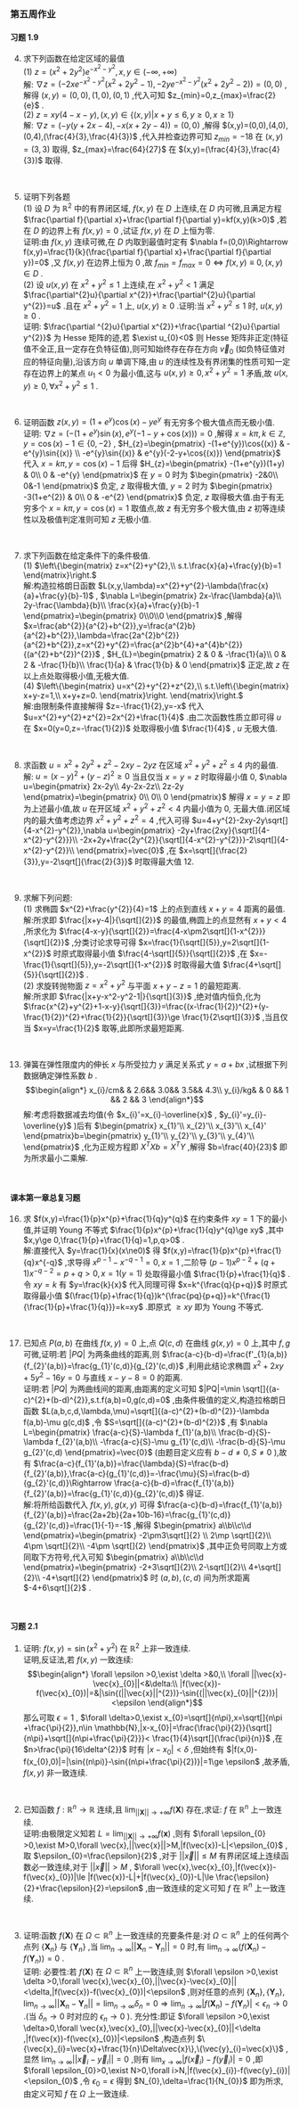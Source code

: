 ### 第五周作业

#### 习题 1.9

4. 求下列函数在给定区域的最值
    \
    (1) $z=(x^{2}+2y^{2})e^{-x^{2}-y^{2}},x,y\in (-\infty,+\infty)$ 
    \
    解: $\nabla z=(-2xe^{-x^{2}-y^{2}}(x^{2}+2y^{2}-1),-2ye^{-x^{2}-y^{2}}(x^{2}+2y^{2}-2))=(0,0)$ ,解得 $(x,y)=(0,0),(1,0),(0,1)$ ,代入可知 $z_{min}=0,z_{max}=\frac{2}{e}$ .
    \
    (2) $z=xy(4-x-y),(x,y)\in \{(x,y)|x+y\le 6,y\ge0,x\ge1\}$ 
    \
    解: $\nabla z=(-y(y+2x-4),-x(x+2y-4))=(0,0)$ ,解得 $(x,y)=(0,0),(4,0),(0,4),(\frac{4}{3},\frac{4}{3})$ ,代入并检查边界可知 $z_{min}=-18$ 在 $(x,y)=(3,3)$ 取得, $z_{max}=\frac{64}{27}$ 在 $(x,y)=(\frac{4}{3},\frac{4}{3})$ 取得.
<br>

5. 证明下列各题
    \
    (1) 设 $D$ 为 $\mathbb{R}^{2}$ 中的有界闭区域, $f(x,y)$ 在 $D$ 上连续,在 $D$ 内可微,且满足方程 $\frac{\partial f}{\partial x}+\frac{\partial f}{\partial y}=kf(x,y)(k>0)$ ,若在 $D$ 的边界上有 $f(x,y)=0$ ,试证 $f(x,y)$ 在 $D$ 上恒为零.
    \
    证明:由 $f(x,y)$ 连续可微,在 $D$ 内取到最值时定有 $\nabla f=(0,0)\Rightarrow f(x,y)=\frac{1}{k}(\frac{\partial f}{\partial x}+\frac{\partial f}{\partial y})=0$ ,又 $f(x,y)$ 在边界上恒为 0 ,故 $f_{min}=f_{max}=0\Leftrightarrow f(x,y)\equiv 0,(x,y)\in D$ .
    \
    (2) 设 $u(x,y)$ 在 $x^{2}+y^{2}\le 1$ 上连续,在 $x^{2}+y^{2}<1$ 满足 $\frac{\partial^{2}u}{\partial x^{2}}+\frac{\partial^{2}u}{\partial y^{2}}=u$ .且在 $x^{2}+y^{2}=1$ 上, $u(x,y)\ge 0$ .证明:当 $x^{2}+y^{2}\le 1$ 时, $u(x,y)\ge 0$ .
    \
    证明: $\frac{\partial ^{2}u}{\partial x^{2}}+\frac{\partial ^{2}u}{\partial y^{2}}$ 为 Hesse 矩阵的迹,若 $\exist u_{0}<0$ 则 Hesse 矩阵非正定(特征值不全正,且一定存在负特征值),则可知始终存在存在方向 $\vec{v}_{0}$ (如负特征值对应的特征向量),沿该方向 $u$ 单调下降,由 $u$ 的连续性及有界闭集的性质可知一定存在边界上的某点 $u_{1}<0$ 为最小值,这与 $u(x,y)\ge 0,x^{2}+y^{2}=1$ 矛盾,故 $u(x,y)\ge 0,\forall x^{2}+y^{2}\le 1$ .
<br>

6. 证明函数 $z(x,y)=(1+e^{y})\cos{(x)}-ye^{y}$ 有无穷多个极大值点而无极小值.
    \
    证明: $\nabla z=(-(1+e^{y})\sin{(x)},e^{y}(-1-y+\cos{(x)}))=0$ ,解得 $x=k\pi,k\in \mathbb{Z},y=\cos{(x)}-1\in \{0,-2\}$ , $H_{z}=\begin{pmatrix}
       -(1+e^{y})\cos{(x)}  &   -e^{y}\sin{(x)} \\
       -e^{y}\sin{(x)}      &   e^{y}(-2-y+\cos{(x)})
    \end{pmatrix}$ 代入 $x=k\pi,y=\cos{(x)}-1$ 后得 $H_{z}=\begin{pmatrix}
       -(1+e^{y})(1+y)  &   0\\
       0                &   -e^{y} 
    \end{pmatrix}$ 在 $y=0$ 时为 $\begin{pmatrix}
       -2&0\\
       0&-1 
    \end{pmatrix}$ 负定, $z$ 取得极大值, $y=2$ 时为 $\begin{pmatrix}
       -3(1+e^{2})  &   0\\
       0            &   -e^{2} 
    \end{pmatrix}$ 负定, $z$ 取得极大值.由于有无穷多个 $x=k\pi,y=\cos{(x)}=1$ 取值点,故 $z$ 有无穷多个极大值,由 $z$ 初等连续性以及极值判定准则可知 $z$ 无极小值.
<br>

7. 求下列函数在给定条件下的条件极值.
    \
    (1) $\left\{\begin{matrix}
    z=x^{2}+y^{2},\\
    s.t.\frac{x}{a}+\frac{y}{b}=1
    \end{matrix}\right.$ 
    \
    解:构造拉格朗日函数 $L(x,y,\lambda)=x^{2}+y^{2}-\lambda(\frac{x}{a}+\frac{y}{b}-1)$ , $\nabla L=\begin{pmatrix}
        2x-\frac{\lambda}{a}\\
        2y-\frac{\lambda}{b}\\
        \frac{x}{a}+\frac{y}{b}-1
    \end{pmatrix}=\begin{pmatrix}
       0\\0\\0 
    \end{pmatrix}$ ,解得 $x=\frac{ab^{2}}{a^{2}+b^{2}},y=\frac{a^{2}b}{a^{2}+b^{2}},\lambda=\frac{2a^{2}b^{2}}{a^{2}+b^{2}},z=x^{2}+y^{2}=\frac{a^{2}b^{4}+a^{4}b^{2}}{(a^{2}+b^{2})^{2}}$ , $H_{L}=\begin{pmatrix}
       2    &   0   &   -\frac{1}{a}\\
       0    &   2   &   -\frac{1}{b}\\
       \frac{1}{a}  &   \frac{1}{b} &   0
    \end{pmatrix}$ 正定,故 $z$ 在以上点处取得极小值,无极大值.
    \
    (4) $\left\{\begin{matrix}
    u=x^{2}+y^{2}+z^{2},\\
    s.t.\left\{\begin{matrix}
    x+y-z=1,\\
    x+y+z=0.
    \end{matrix}\right.
    \end{matrix}\right.$ 
    \
    解:由限制条件直接解得 $z=-\frac{1}{2},y=-x$ 代入 $u=x^{2}+y^{2}+z^{2}=2x^{2}+\frac{1}{4}$ .由二次函数性质立即可得 $u$ 在 $x=0(y=0,z=-\frac{1}{2})$ 处取得极小值 $\frac{1}{4}$ , $u$ 无极大值.
<br>

8. 求函数 $u=x^{2}+2y^{2}+z^{2}-2xy-2yz$ 在区域 $x^{2}+y^{2}+z^{2}\le 4$ 内的最值.
    \
    解: $u=(x-y)^{2}+(y-z)^{2}\ge 0$ 当且仅当 $x=y=z$ 时取得最小值 0, $\nabla u=\begin{pmatrix}
       2x-2y\\
       4y-2x-2z\\
       2z-2y 
    \end{pmatrix}=\begin{pmatrix}
       0\\
       0\\
       0 
    \end{pmatrix}$ 解得 $x=y=z$ 即为上述最小值,故 $u$ 在开区域 $x^{2}+y^{2}+z^{2}<4$ 内最小值为 0, 无最大值.闭区域内的最大值考虑边界 $x^{2}+y^{2}+z^{2}=4$ ,代入可得 $u=4+y^{2}-2xy-2y\sqrt[]{4-x^{2}-y^{2}},\nabla u=\begin{pmatrix}
       -2y+\frac{2xy}{\sqrt[]{4-x^{2}-y^{2}}}\\
       -2x+2y+\frac{2y^{2}}{\sqrt[]{4-x^{2}-y^{2}}}-2\sqrt[]{4-x^{2}-y^{2}}\\
    \end{pmatrix}=\vec{0}$ ,在 $x=\sqrt[]{\frac{2}{3}},y=-2\sqrt[]{\frac{2}{3}}$ 时取得最大值 12.
<br>

9. 求解下列问题:
    \
    (1) 求椭圆 $x^{2}+\frac{y^{2}}{4}=1$ 上的点到直线 $x+y=4$ 距离的最值.
    \
    解:所求即 $\frac{|x+y-4|}{\sqrt[]{2}}$ 的最值,椭圆上的点显然有 $x+y<4$ ,所求化为 $\frac{4-x-y}{\sqrt[]{2}}=\frac{4-x\pm2\sqrt[]{1-x^{2}}}{\sqrt[]{2}}$ ,分类讨论求导可得 $x=\frac{1}{\sqrt[]{5}},y=2\sqrt[]{1-x^{2}}$ 时原式取得最小值 $\frac{4-\sqrt[]{5}}{\sqrt[]{2}}$ ,在 $x=-\frac{1}{\sqrt[]{5}},y=-2\sqrt[]{1-x^{2}}$ 时取得最大值 $\frac{4+\sqrt[]{5}}{\sqrt[]{2}}$ .
    \
    (2) 求旋转抛物面 $z=x^{2}+y^{2}$ 与平面 $x+y-z=1$ 的最短距离.
    \
    解:所求即 $\frac{|x+y-x^2-y^2-1|}{\sqrt[]{3}}$ ,绝对值内恒负,化为 $\frac{x^{2}+y^{2}+1-x-y}{\sqrt[]{3}}=\frac{(x-\frac{1}{2})^{2}+(y-\frac{1}{2})^{2}+\frac{1}{2}}{\sqrt[]{3}}\ge \frac{1}{2\sqrt[]{3}}$ ,当且仅当 $x=y=\frac{1}{2}$ 取等,此即所求最短距离.
<br>

13. 弹簧在弹性限度内的伸长 $x$ 与所受拉力 $y$ 满足关系式 $y=a+bx$ ,试根据下列数据确定弹性系数 $b$ .
$$\begin{align*}
x_{i}/cm&    &   2.6&&   3.0&&   3.5&&   4.3\\
y_{i}/kg&    &   0  &&   1  &&   2  &&   3
\end{align*}$$
    解:考虑将数据减去均值(令 $x_{i}'=x_{i}-\overline{x}$ , $y_{i}'=y_{i}-\overline{y}$ )后有 $\begin{pmatrix}
       x_{1}'\\
       x_{2}'\\
       x_{3}'\\
       x_{4}' 
    \end{pmatrix}b=\begin{pmatrix}
       y_{1}'\\
       y_{2}'\\
       y_{3}'\\
       y_{4}'\\
    \end{pmatrix}$ ,化为正规方程即 $X^{T}Xb=X^{T}Y$ ,解得 $b=\frac{40}{23}$ 即为所求最小二乘解.
<br>

#### 课本第一章总复习题

16. 求 $f(x,y)=\frac{1}{p}x^{p}+\frac{1}{q}y^{q}$ 在约束条件 $xy=1$ 下的最小值,并证明 Young 不等式 $\frac{1}{p}x^{p}+\frac{1}{q}y^{q}\ge xy$ ,其中 $x,y\ge 0,\frac{1}{p}+\frac{1}{q}=1,p,q>0$ .
    \
    解:直接代入 $y=\frac{1}{x}(x\ne0)$ 得 $f(x,y)=\frac{1}{p}x^{p}+\frac{1}{q}x^{-q}$ ,求导得 $x^{p-1}-x^{-q-1}=0,x=1$ ,二阶导 $(p-1)x^{p-2}+(q+1)x^{-q-2}=p+q>0,x=1(y=1)$ 处取得最小值 $\frac{1}{p}+\frac{1}{q}$ .
    令 $xy=k$ 有 $y=\frac{k}{x}$ 代入同理可得 $x=k^{\frac{q}{p+q}}$ 时原式取得最小值 $(\frac{1}{p}+\frac{1}{q})k^{\frac{pq}{p+q}}=k^{\frac{1}{\frac{1}{p}+\frac{1}{q}}}=k=xy$ .即原式 $\ge xy$ 即为 Young 不等式.
<br>

17. 已知点 $P(a,b)$ 在曲线 $f(x,y)=0$ 上,点 $Q(c,d)$ 在曲线 $g(x,y)=0$ 上,其中 $f,g$ 可微,证明:若 $|PQ|$ 为两条曲线的距离,则 $\frac{a-c}{b-d}=\frac{f'_{1}(a,b)}{f_{2}'(a,b)}=\frac{g_{1}'(c,d)}{g_{2}'(c,d)}$ ,利用此结论求椭圆 $x^{2}+2xy+5y^{2}-16y=0$ 与直线 $x-y-8=0$ 的距离.
    \
    证明:若 $|PQ|$ 为两曲线间的距离,由距离的定义可知 $|PQ|=\min \sqrt[]{(a-c)^{2}+(b-d)^{2}},s.t.f(a,b)=0,g(c,d)=0$ ,由条件极值的定义,构造拉格朗日函数 $L(a,b,c,d,\lambda,\mu)=\sqrt[]{(a-c)^{2}+(b-d)^{2}}-\lambda f(a,b)-\mu g(c,d)$ ,令 $S=\sqrt[]{(a-c)^{2}+(b-d)^{2}}$ ,有 $\nabla L=\begin{pmatrix} 
        \frac{a-c}{S}-\lambda f_{1}'(a,b)\\
        \frac{b-d}{S}-\lambda f_{2}'(a,b)\\
        -\frac{a-c}{S}-\mu g_{1}'(c,d)\\
        -\frac{b-d}{S}-\mu g_{2}'(c,d)
    \end{pmatrix}=\vec{0}$ (由题目定义应有 $b-d\ne0,S\ne0$ ),故有 $\frac{a-c}{f_{1}'(a,b)}=\frac{\lambda}{S}=\frac{b-d}{f_{2}'(a,b)},\frac{a-c}{g_{1}'(c,d)}=-\frac{\mu}{S}=\frac{b-d}{g_{2}'(c,d)}\Rightarrow \frac{a-c}{b-d}=\frac{f_{1}'(a,b)}{f_{2}'(a,b)}=\frac{g_{1}'(c,d)}{g_{2}'(c,d)}$ 得证.
    \
    解:将所给函数代入 $f(x,y),g(x,y)$ 可得 $\frac{a-c}{b-d}=\frac{f_{1}'(a,b)}{f_{2}'(a,b)}=\frac{2a+2b}{2a+10b-16}=\frac{g_{1}'(c,d)}{g_{2}'(c,d)}=\frac{1}{-1}=-1$ ,解得 $\begin{pmatrix}
       a\\b\\c\\d 
    \end{pmatrix}=\begin{pmatrix}
       -2\pm3\sqrt[]{2} \\
       2\mp \sqrt[]{2}\\
       4\pm \sqrt[]{2}\\
       -4\pm \sqrt[]{2}
    \end{pmatrix}$ ,其中正负号同取上方或同取下方符号,代入可知 $\begin{pmatrix}
       a\\b\\c\\d 
    \end{pmatrix}=\begin{pmatrix}
       -2+3\sqrt[]{2}\\
       2-\sqrt[]{2}\\
       4+\sqrt[]{2}\\
       -4+\sqrt[]{2} 
    \end{pmatrix}$ 时 $(a,b),(c,d)$ 间为所求距离 $-4+6\sqrt[]{2}$ .
<br>

#### 习题 2.1

1. 证明: $f(x,y)=\sin{(x^{2}+y^{2})}$ 在 $\mathbb{R}^{2}$ 上非一致连续.
    \
    证明,反证法,若 $f(x,y)$ 一致连续: 
    $$\begin{align*}
    \forall \epsilon >0,\exist \delta >&0,\\
    \forall ||\vec{x}-\vec{x}_{0}||<&\delta:\\
    |f(\vec{x})-f(\vec{x}_{0})|=&|\sin{(||\vec{x}||^{2})}-\sin{(||\vec{x}_{0}||^{2})}|<\epsilon
    \end{align*}$$
    那么可取 $\epsilon=1$ , $\forall \delta>0,\exist x_{0}=\sqrt[]{n\pi},x=\sqrt[]{n\pi +\frac{\pi}{2}},n\in \mathbb{N},|x-x_{0}|=\frac{\frac{\pi}{2}}{\sqrt[]{n\pi}+\sqrt[]{n\pi+\frac{\pi}{2}}}< \frac{1}{4}\sqrt[]{\frac{\pi}{n}}$ ,在 $n>\frac{\pi}{16\delta^{2}}$ 时有 $|x-x_{0}|<\delta$ ,但始终有 $|f(x,0)-f(x_{0},0)|=|\sin{(n\pi)}-\sin{(n\pi+\frac{\pi}{2})}|=1\ge \epsilon$ ,故矛盾, $f(x,y)$ 非一致连续.
<br>

2. 已知函数 $f:\mathbb{R}^{n}\rightarrow \mathbb{R}$ 连续,且 $\lim_{||\boldsymbol{X}||\rightarrow +\infty}f(\boldsymbol{X})$ 存在,求证: $f$ 在 $\mathbb{R}^{n}$ 上一致连续.
    \
    证明:由极限定义知若 $L=\lim_{||\boldsymbol{X}||\rightarrow+\infty}f(\boldsymbol{x})$ ,则有 $\forall \epsilon_{0} >0,\exist M>0,\forall \vec{x},||\vec{x}||>M,|f(\vec{x})-L|<\epsilon_{0}$ ,取 $\epsilon_{0}=\frac{\epsilon}{2}$ ,对于 $||\vec{x}||\le M$ 有界闭区域上连续函数必一致连续,对于 $||\vec{x}||>M$ , $\forall \vec{x},\vec{x}_{0},|f(\vec{x})-f(\vec{x}_{0})|\le |f(\vec{x})-L|+|f(\vec{x}_{0})-L|\le \frac{\epsilon}{2}+\frac{\epsilon}{2}=\epsilon$ ,由一致连续的定义可知 $f$ 在 $\mathbb{R}^{n}$ 上一致连续.
<br>

3. 证明:函数 $f(\boldsymbol{X})$ 在 $\Omega \subset \mathbb{R}^{n}$ 上一致连续的充要条件是:对 $\Omega \subset \mathbb{R}^{n}$ 上的任何两个点列 $\{\boldsymbol{X}_{n}\}$ 与 $\{\boldsymbol{Y}_{n}\}$ ,当 $\lim_{n\rightarrow\infty}||\boldsymbol{X}_{n}-\boldsymbol{Y}_{n}||=0$ 时,有 $\lim_{n\rightarrow\infty}(f(\boldsymbol{X}_{n})-f(\boldsymbol{Y}_{n}))=0$ .
    \
    证明:
    必要性:若 $f(\boldsymbol{X})$ 在 $\Omega\subset \mathbb{R}^{n}$ 上一致连续,则 $\forall \epsilon >0,\exist \delta >0,\forall \vec{x},\vec{x}_{0},||\vec{x}-\vec{x}_{0}||<\delta,|f(\vec{x})-f(\vec{x}_{0})|<\epsilon$ ,则对任意的点列 $\{\boldsymbol{X}_{n}\},\{\boldsymbol{Y}_{n}\},\lim_{n\rightarrow\infty}||\boldsymbol{X}_{n}-\boldsymbol{Y}_{n}||=\lim_{n\rightarrow\infty}\delta_{n}=0\Rightarrow \lim_{n\rightarrow\infty}|f(\boldsymbol{X}_{n})-f(\boldsymbol{Y}_{n})|<\epsilon_{n}\rightarrow0$ .(当 $\delta_{n}\rightarrow0$ 时对应的 $\epsilon_{n}\rightarrow0$ ).
    充分性:即证 $\forall \epsilon >0,\exist \delta>0,\forall \vec{x},\vec{x}_{0},||\vec{x}-\vec{x}_{0}||<\delta ,|f(\vec{x})-f(\vec{x}_{0})|<\epsilon$ ,构造点列 $\{\vec{x}_{i}=\vec{x}+\frac{1}{n}\Delta\vec{x}\},\{\vec{y}_{i}=\vec{x}\}$ ,显然 $\lim_{n\rightarrow\infty}||\vec{x}_{i}-\vec{y}_{i}||=0$ ,则有 $\lim_{x\rightarrow\infty}|f(\vec{x}_{i})-f(\vec{y}_{i})|=0$ ,即 $\forall \epsilon_{0}>0,\exist N>0,\forall i>N,|f(\vec{x}_{i})-f(\vec{y}_{i})|<\epsilon_{0}$ ,令 $\epsilon_{0}=\epsilon$ 得到 $N_{0},\delta=\frac{1}{N_{0}}$ 即为所求,由定义可知 $f$ 在 $\Omega$ 上一致连续.